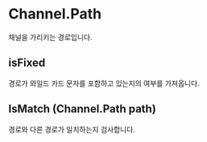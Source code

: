 Channel.Path
====
채널을 가리키는 경로입니다. 

isFixed
----
경로가 와일드 카드 문자를 포함하고 있는지의 여부를 가져옵니다.

IsMatch (Channel.Path path)
----
경로와 다른 경로가 일치하는지 검사합니다.

